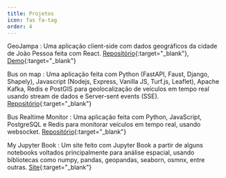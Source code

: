 ```yaml
---
title: Projetos
icon: fas fa-tag
order: 4
---
```



GeoJampa
: Uma aplicação client-side com dados geográficos da cidade de João Pessoa feita com React. [Repositório](https://github.com/paulovitorweb/geojampa){:target="_blank"}, [Demo](https://paulovitorweb.github.io/geojampa/){:target="_blank"}

Bus on map
: Uma aplicação feita com Python (FastAPI, Faust, Django, Shapely), Javascript (Nodejs, Express, Vanilla JS, Turf.js, Leaflet), Apache Kafka, Redis e PostGIS para geolocalização de veículos em tempo real usando stream de dados e Server-sent events (SSE). [Repositório](https://github.com/paulovitorweb/bus-on-map){:target="_blank"}

Bus Realtime Monitor
: Uma aplicação feita com Python, JavaScript, PostgreSQL e Redis para monitorar veículos em tempo real, usando websocket. [Repositório](https://github.com/paulovitorweb/bus-realtime-monitor){:target="_blank"}

My Jupyter Book
: Um site feito com Jupyter Book a partir de alguns notebooks voltados principalmente para análise espacial, usando bibliotecas como numpy, pandas, geopandas, seaborn, osmnx, entre outras. [Site](https://paulovitorweb.github.io/my-jupyter-book/){:target="_blank"}
